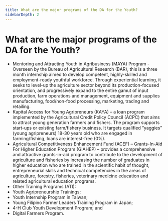 ```yaml
---
title: What are the major programs of the DA for the Youth?
sidebarDepth: 2
---
```


# What are the major programs of the DA for the Youth?


 - Mentoring and Attracting Youth in Agribusiness (MAYA) Program - Overseen by the Bureau of Agricultural Research (BAR), this is a three month internship aimed to develop competent, highly-skilled and employment-ready youthful workforce. Through experiential learning, it seeks to level-up the agriculture sector beyond its production-focused orientation, and progressively expand to the entire gamut of input production, farm operations and management, equipment and supplies manufacturing, food/non-food processing, marketing, trading and retailing. 
 - Kapital Access for Young Agripreneurs (KAYA) – a loan program implemented by the Agricultural Credit Policy Council (ACPC) that aims to attract young generation farmers and fishers. The program supports start-ups or existing farm/fishery business. It targets qualified “yaggies” (young agripreneurs) 18-30 years old who are engaged in farming/fishing, loans are interest-free (0%).
 - Agricultural Competitiveness Enhancement Fund (ACEF) – Grants-In-Aid For Higher Education Program (GIAHEP) – provides a comprehensive and attractive grants-in-aid program to contribute to the development of agriculture and fisheries by increasing the number of graduates in higher education who are trained in the scientific habit of thought, entrepreneurial skills and technical competencies in the areas of agriculture, forestry, fisheries, veterinary medicine education and related agricultural education programs. 
 - Other Training Programs (ATI):
 - Youth Agripreneurship Trainings;
 - Youth Internship Program in Taiwan;
 - Young Filipino Farmer Leaders Training Program in Japan;
 - 4-H Club Youth Development Program; and
 - Digital Farmers Program.

